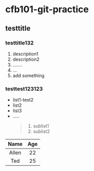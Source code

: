 # cfb101-git-practice
## testtitle
### testtitle132
1. description1
2. description2
3. .......
4. ...
5. add something

### testtest123123
- list1-test2
- list2
- list3
- .....
  > 1. sublist1
  > 2. sublist2
 
 |Name|Age|
 |:----:|:---:|
 |Allen|22|
 |Ted|25|
